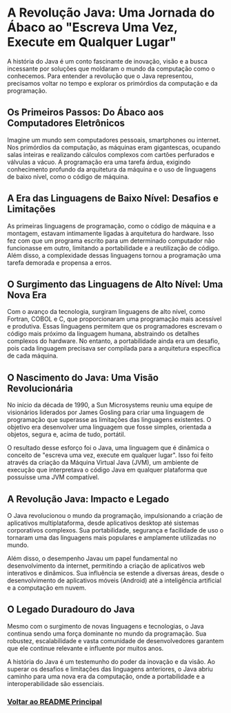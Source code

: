 # A Revolução Java: Uma Jornada do Ábaco ao "Escreva Uma Vez, Execute em Qualquer Lugar"

A história do Java é um conto fascinante de inovação, visão e a busca incessante por soluções que moldaram o mundo da computação como o conhecemos. Para entender a revolução que o Java representou, precisamos voltar no tempo e explorar os primórdios da computação e da programação.

## Os Primeiros Passos: Do Ábaco aos Computadores Eletrônicos

Imagine um mundo sem computadores pessoais, smartphones ou internet. Nos primórdios da computação, as máquinas eram gigantescas, ocupando salas inteiras e realizando cálculos complexos com cartões perfurados e válvulas a vácuo. A programação era uma tarefa árdua, exigindo conhecimento profundo da arquitetura da máquina e o uso de linguagens de baixo nível, como o código de máquina.

## A Era das Linguagens de Baixo Nível: Desafios e Limitações

As primeiras linguagens de programação, como o código de máquina e a montagem, estavam intimamente ligadas à arquitetura do hardware. Isso fez com que um programa escrito para um determinado computador não funcionasse em outro, limitando a portabilidade e a reutilização de código. Além disso, a complexidade dessas linguagens tornou a programação uma tarefa demorada e propensa a erros.

## O Surgimento das Linguagens de Alto Nível: Uma Nova Era

Com o avanço da tecnologia, surgiram linguagens de alto nível, como Fortran, COBOL e C, que proporcionaram uma programação mais acessível e produtiva. Essas linguagens permitem que os programadores escrevam o código mais próximo da linguagem humana, abstraindo os detalhes complexos do hardware. No entanto, a portabilidade ainda era um desafio, pois cada linguagem precisava ser compilada para a arquitetura específica de cada máquina.

## O Nascimento do Java: Uma Visão Revolucionária

No início da década de 1990, a Sun Microsystems reuniu uma equipe de visionários liderados por James Gosling para criar uma linguagem de programação que superasse as limitações das linguagens existentes. O objetivo era desenvolver uma linguagem que fosse simples, orientada a objetos, segura e, acima de tudo, portátil.

O resultado desse esforço foi o Java, uma linguagem que é dinâmica o conceito de "escreva uma vez, execute em qualquer lugar". Isso foi feito através da criação da Máquina Virtual Java (JVM), um ambiente de execução que interpretava o código Java em qualquer plataforma que possuísse uma JVM compatível.

## A Revolução Java: Impacto e Legado

O Java revolucionou o mundo da programação, impulsionando a criação de aplicativos multiplataforma, desde aplicativos desktop até sistemas corporativos complexos. Sua portabilidade, segurança e facilidade de uso o tornaram uma das linguagens mais populares e amplamente utilizadas no mundo.

Além disso, o desempenho Javau um papel fundamental no desenvolvimento da internet, permitindo a criação de aplicativos web interativos e dinâmicos. Sua influência se estende a diversas áreas, desde o desenvolvimento de aplicativos móveis (Android) até a inteligência artificial e a computação em nuvem.

## O Legado Duradouro do Java

Mesmo com o surgimento de novas linguagens e tecnologias, o Java continua sendo uma força dominante no mundo da programação. Sua robustez, escalabilidade e vasta comunidade de desenvolvedores garantem que ele continue relevante e influente por muitos anos.

A história do Java é um testemunho do poder da inovação e da visão. Ao superar os desafios e limitações das linguagens anteriores, o Java abriu caminho para uma nova era da computação, onde a portabilidade e a interoperabilidade são essenciais.

### [Voltar ao README Principal](../../README.md)
